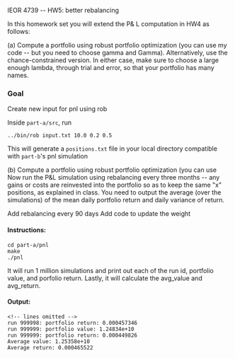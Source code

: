 IEOR 4739 -- HW5: better rebalancing

In this homework set you will extend the P& L computation in HW4 as follows:

(a) Compute a portfolio using robust portfolio optimization (you can use my code -- but you need to choose gamma and Gamma). Alternatively, use the chance-constrained version. In either case, make sure to choose a large enough lambda, through trial and error, so that your portfolio has many names.

### Goal

Create new input for pnl using rob

Inside ``part-a/src``, run

```
../bin/rob input.txt 10.0 0.2 0.5
```

This will generate a ``positions.txt`` file in your local directory compatible with ``part-b``'s pnl simulation

(b) Compute a portfolio using robust portfolio optimization (you can use Now run the P&L simulation using rebalancing every three months -- any gains or costs are reinvested into the portfolio so as to keep the same "x" positions, as explained in class. You need to output the average (over the simulations) of the mean daily portfolio return and daily variance of return. 

Add rebalancing every 90 days
Add code to update the weight

#### Instructions:

```
cd part-a/pnl
make
./pnl
```

It will run 1 million simulations and print out each of the run id, portfolio value, and porfolio return. Lastly, it will calculate the avg_value and avg_return.

#### Output:

```
<!-- lines omitted -->
run 999998: portfolio return: 0.000457346
run 999999: portfolio value: 1.24834e+10
run 999999: portfolio return: 0.000449826
Average value: 1.25358e+10
Average return: 0.000465522
```
